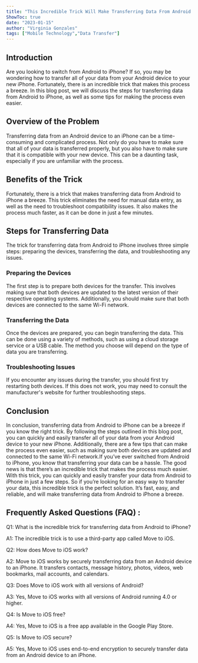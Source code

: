 ```yaml
---
title: "This Incredible Trick Will Make Transferring Data From Android to iPhone a Breeze!"
ShowToc: true 
date: "2023-01-15"
author: "Virginia Gonzales" 
tags: ["Mobile Technology","Data Transfer"]
---
```

## Introduction

Are you looking to switch from Android to iPhone? If so, you may be wondering how to transfer all of your data from your Android device to your new iPhone. Fortunately, there is an incredible trick that makes this process a breeze. In this blog post, we will discuss the steps for transferring data from Android to iPhone, as well as some tips for making the process even easier.

## Overview of the Problem

Transferring data from an Android device to an iPhone can be a time-consuming and complicated process. Not only do you have to make sure that all of your data is transferred properly, but you also have to make sure that it is compatible with your new device. This can be a daunting task, especially if you are unfamiliar with the process.

## Benefits of the Trick

Fortunately, there is a trick that makes transferring data from Android to iPhone a breeze. This trick eliminates the need for manual data entry, as well as the need to troubleshoot compatibility issues. It also makes the process much faster, as it can be done in just a few minutes.

## Steps for Transferring Data

The trick for transferring data from Android to iPhone involves three simple steps: preparing the devices, transferring the data, and troubleshooting any issues. 

### Preparing the Devices

The first step is to prepare both devices for the transfer. This involves making sure that both devices are updated to the latest version of their respective operating systems. Additionally, you should make sure that both devices are connected to the same Wi-Fi network.

### Transferring the Data

Once the devices are prepared, you can begin transferring the data. This can be done using a variety of methods, such as using a cloud storage service or a USB cable. The method you choose will depend on the type of data you are transferring.

### Troubleshooting Issues

If you encounter any issues during the transfer, you should first try restarting both devices. If this does not work, you may need to consult the manufacturer's website for further troubleshooting steps.

## Conclusion

In conclusion, transferring data from Android to iPhone can be a breeze if you know the right trick. By following the steps outlined in this blog post, you can quickly and easily transfer all of your data from your Android device to your new iPhone. Additionally, there are a few tips that can make the process even easier, such as making sure both devices are updated and connected to the same Wi-Fi network.If you’ve ever switched from Android to iPhone, you know that transferring your data can be a hassle. The good news is that there’s an incredible trick that makes the process much easier. With this trick, you can quickly and easily transfer your data from Android to iPhone in just a few steps. So if you’re looking for an easy way to transfer your data, this incredible trick is the perfect solution. It’s fast, easy, and reliable, and will make transferring data from Android to iPhone a breeze.

## Frequently Asked Questions (FAQ) :
Q1: What is the incredible trick for transferring data from Android to iPhone?

A1: The incredible trick is to use a third-party app called Move to iOS.

Q2: How does Move to iOS work?

A2: Move to iOS works by securely transferring data from an Android device to an iPhone. It transfers contacts, message history, photos, videos, web bookmarks, mail accounts, and calendars.

Q3: Does Move to iOS work with all versions of Android?

A3: Yes, Move to iOS works with all versions of Android running 4.0 or higher.

Q4: Is Move to iOS free?

A4: Yes, Move to iOS is a free app available in the Google Play Store.

Q5: Is Move to iOS secure?

A5: Yes, Move to iOS uses end-to-end encryption to securely transfer data from an Android device to an iPhone.



